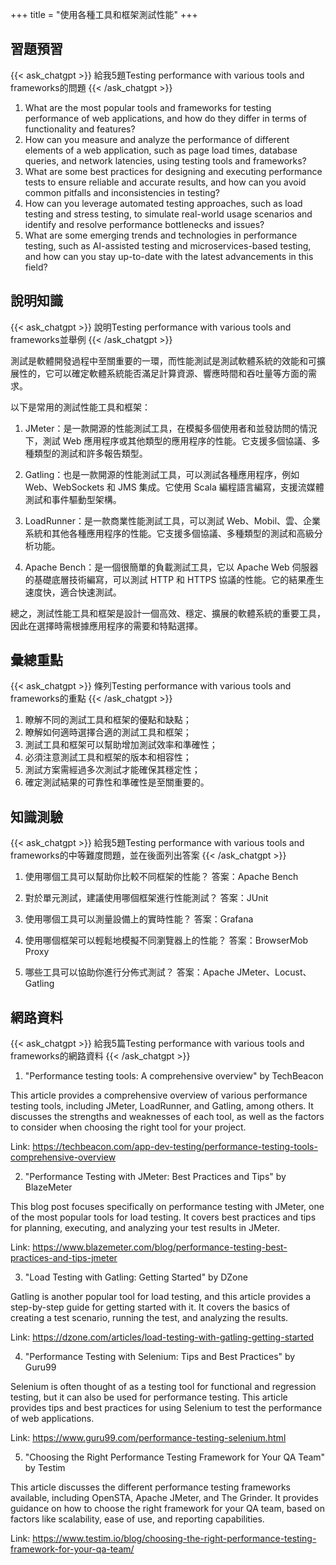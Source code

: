 +++
title = "使用各種工具和框架測試性能"
+++
## 習題預習
{{< ask_chatgpt >}}
給我5題Testing performance with various tools and frameworks的問題
{{< /ask_chatgpt >}}



1. What are the most popular tools and frameworks for testing performance of web applications, and how do they differ in terms of functionality and features?
2. How can you measure and analyze the performance of different elements of a web application, such as page load times, database queries, and network latencies, using testing tools and frameworks?
3. What are some best practices for designing and executing performance tests to ensure reliable and accurate results, and how can you avoid common pitfalls and inconsistencies in testing?
4. How can you leverage automated testing approaches, such as load testing and stress testing, to simulate real-world usage scenarios and identify and resolve performance bottlenecks and issues?
5. What are some emerging trends and technologies in performance testing, such as AI-assisted testing and microservices-based testing, and how can you stay up-to-date with the latest advancements in this field?   

## 說明知識
{{< ask_chatgpt >}}
說明Testing performance with various tools and frameworks並舉例
{{< /ask_chatgpt >}}



測試是軟體開發過程中至關重要的一環，而性能測試是測試軟體系統的效能和可擴展性的，它可以確定軟體系統能否滿足計算資源、響應時間和吞吐量等方面的需求。

以下是常用的測試性能工具和框架：

1. JMeter：是一款開源的性能測試工具，在模擬多個使用者和並發訪問的情況下，測試 Web 應用程序或其他類型的應用程序的性能。它支援多個協議、多種類型的測試和許多報告類型。

2. Gatling：也是一款開源的性能測試工具，可以測試各種應用程序，例如 Web、WebSockets 和 JMS 集成。它使用 Scala 編程語言編寫，支援流媒體測試和事件驅動型架構。

3. LoadRunner：是一款商業性能測試工具，可以測試 Web、Mobil、雲、企業系統和其他各種應用程序的性能。它支援多個協議、多種類型的測試和高級分析功能。

4. Apache Bench：是一個很簡單的負載測試工具，它以 Apache Web 伺服器的基礎底層技術編寫，可以測試 HTTP 和 HTTPS 協議的性能。它的結果產生速度快，適合快速測試。

總之，測試性能工具和框架是設計一個高效、穩定、擴展的軟體系統的重要工具，因此在選擇時需根據應用程序的需要和特點選擇。   

## 彙總重點
{{< ask_chatgpt >}}
條列Testing performance with various tools and frameworks的重點
{{< /ask_chatgpt >}}



1. 瞭解不同的測試工具和框架的優點和缺點；
2. 瞭解如何適時選擇合適的測試工具和框架；
3. 測試工具和框架可以幫助增加測試效率和準確性；
4. 必須注意測試工具和框架的版本和相容性；
5. 測試方案需經過多次測試才能確保其穩定性；
6. 確定測試結果的可靠性和準確性是至關重要的。   

## 知識測驗
{{< ask_chatgpt >}}
給我5題Testing performance with various tools and frameworks的中等難度問題，並在後面列出答案
{{< /ask_chatgpt >}}



1. 使用哪個工具可以幫助你比較不同框架的性能？
答案：Apache Bench

2. 對於單元測試，建議使用哪個框架進行性能測試？
答案：JUnit

3. 使用哪個工具可以測量設備上的實時性能？
答案：Grafana

4. 使用哪個框架可以輕鬆地模擬不同瀏覽器上的性能？
答案：BrowserMob Proxy

5. 哪些工具可以協助你進行分佈式測試？
答案：Apache JMeter、Locust、Gatling   

## 網路資料
{{< ask_chatgpt >}}
給我5篇Testing performance with various tools and frameworks的網路資料
{{< /ask_chatgpt >}}



1. "Performance testing tools: A comprehensive overview" by TechBeacon

This article provides a comprehensive overview of various performance testing tools, including JMeter, LoadRunner, and Gatling, among others. It discusses the strengths and weaknesses of each tool, as well as the factors to consider when choosing the right tool for your project.

Link: https://techbeacon.com/app-dev-testing/performance-testing-tools-comprehensive-overview

2. "Performance Testing with JMeter: Best Practices and Tips" by BlazeMeter

This blog post focuses specifically on performance testing with JMeter, one of the most popular tools for load testing. It covers best practices and tips for planning, executing, and analyzing your test results in JMeter.

Link: https://www.blazemeter.com/blog/performance-testing-best-practices-and-tips-jmeter

3. "Load Testing with Gatling: Getting Started" by DZone

Gatling is another popular tool for load testing, and this article provides a step-by-step guide for getting started with it. It covers the basics of creating a test scenario, running the test, and analyzing the results.

Link: https://dzone.com/articles/load-testing-with-gatling-getting-started

4. "Performance Testing with Selenium: Tips and Best Practices" by Guru99

Selenium is often thought of as a testing tool for functional and regression testing, but it can also be used for performance testing. This article provides tips and best practices for using Selenium to test the performance of web applications.

Link: https://www.guru99.com/performance-testing-selenium.html

5. "Choosing the Right Performance Testing Framework for Your QA Team" by Testim

This article discusses the different performance testing frameworks available, including OpenSTA, Apache JMeter, and The Grinder. It provides guidance on how to choose the right framework for your QA team, based on factors like scalability, ease of use, and reporting capabilities.

Link: https://www.testim.io/blog/choosing-the-right-performance-testing-framework-for-your-qa-team/   

